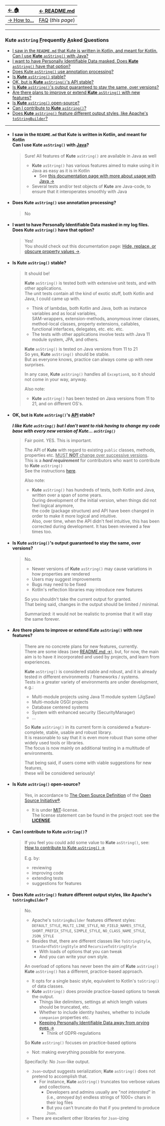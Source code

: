 | [← 🏠](../../)                           | [← README.md](../../README.md) |
|:-----------------------------------------|:-------------------------------|
| [→ How to...](../../md/howto/0-howto.md) | [FAQ]()  (<i>this page</i>)    |

<hr>

### Kute `asString` <u>F</u>requently <u>A</u>sked <u>Q</u>uestions

* [I saw in the `README.md` that Kute is written in Kotlin, and meant for Kotlin. <br> Can I use **Kute** `asString()` with <u>Java</u>?](#i-saw-in-the-readmemd-that-kute-is-written-in-kotlin-and-meant-for-kotlin-can-i-use-kute-asstring-with-java)
* [I want to have Personally Identifiable Data masked. Does **Kute** `asString()` have that option?](#i-want-to-have-personally-identifiable-data-masked-in-my-log-files-does-kute-asstring-have-that-option)
* [Does Kute `asString()` use annotation processing?](#does-kute-asstring-use-annotation-processing)
* [Is **Kute** `asString()` stable?](#is-kute-asstring-stable)
* [OK, but is **Kute** `asString()`'s <u>API</u> stable?](#ok-but-is-kute-asstrings-api-stable)
* [Is **Kute** `asString()`'s output guaranteed to stay the same, over versions?](#is-kute-asstrings-output-guaranteed-to-stay-the-same-over-versions)
* [Are there plans to improve or extend **Kute** `asString()` with new features?](#are-there-plans-to-improve-or-extend-kute-asstring-with-new-features)
* [Is **Kute** `asString()` open-source?](#is-kute-asstring-open-source)
* [Can I contribute to **Kute** `asString()`?](#can-i-contribute-to-kute-asstring) 
* [Does **Kute** `asString()` feature different output styles, like Apache's `toStringBuilder`?](#does-kute-asstring-feature-different-output-styles-like-apaches-tostringbuilder)

<hr>

* #### I saw in the `README.md` that Kute is written in Kotlin, and meant for Kotlin <br> Can I use **Kute** `asString()` with <u>Java</u>?
  > Sure! All features of **Kute** `asString()` are available in Java as well<br>
  > * **Kute** `asString()` has various features aimed to make using it in Java as easy as it is in Kotlin
  >    * See [this documentation page with more about usage with Java →]((#use-asstring-from-java-))
  > * Several tests and/or test objects of **Kute** are Java-code, to ensure that it interoperates smoothly with Java

* #### Does Kute `asString()` use annotation processing?
  > No

* #### I want to have Personally Identifiable Data masked in my log files.<br>Does **Kute** `asString()` have that option?
  > Yes!<br>
  > You should check out this documentation page: [Hide, replace, or obscure property values →](../howto/hide-replace-obscure-property-values.md). 

* #### Is **Kute** `asString()` stable?
  > It should be!
  > 
  > **Kute** `asString()` is tested both with extensive unit tests, and with other applications.<br>
  > The unit tests contain all the kind of exotic stuff, both Kotlin and Java, I could came up with.
  > 
  > * Think of lambdas, both Kotlin and Java, both as instance variables and as local variables,<br>
  > SAM-wrappers, extension-methods, anonymous inner classes, method-local classes, property extensions, callables, functional interfaces, delegates, etc. etc. etc.
  > * The tests with other applications involve tests with Java 11 module system, JPA, and others.
  > 
  > **Kute** `asString()` is tested on Java versions from 11 to 21 <br>
  > So yes, **Kute** `asString()` should be stable.<br>
  > But as everyone knows, practice can always come up with new surprises.<br>
  > 
  > In any case, **Kute** `asString()` handles all `Exception`s, so it should not come in your way, anyway.
  >
  > Also note:
  > * **Kute** `asString()` has been tested on Java versions from 11 to 21, and on different OS's.

* #### OK, but is **Kute** `asString()`'s <u>API</u> stable?

  _**I like Kute `asString()` but I don't want to risk having to change my code base with every new version of **Kute**... `asString()`**_
  > Fair point. YES. This is important.
  > 
  > The API of **Kute** with regard to existing `public` classes, methods, properties etc. <u>MUST **NOT** change over successive versions</u>.<br>
  > This is a **_hard requirement_** for contributors who want to contribute to **Kute** `asString()`<br>
  > See the instructions [here](../howto/contribute/contribute.md).
  > 
  > Also note:
  > * **Kute** `asString()` has hundreds of tests, both Kotlin and Java, written over a span of some years.<br>
  >   During development of the initial version, when things did not feel logical anymore,<br>
  > the code (package structure) and API have been changed in order to make it more logical and intuitive.<br>
  > Also, over time, when the API didn't feel intuitive, this has been corrected during development.
  > It has been reviewed a few times too.

* #### Is Kute `asString()`'s output guaranteed to stay the same, over versions?
  > No.
  > * Newer versions of **Kute** `asString()` may cause variations in how properties are rendered
  > * Users may suggest improvements
  > * Bugs may need to be fixed
  > * Kotlin's reflection libraries may introduce new features
  > 
  > So you shouldn't take the current output for granted.<br>
  > That being said, changes in the output should be limited / minimal.
  >
  > Summarized: it would not be realistic to promise that it will stay the same forever.

* #### Are there plans to improve or extend Kute `asString()` with new features?
  > There are no concrete plans for new features, currently.<br>
  > There are some ideas (see [README.md →](../../README.md)), but, for now, the main aim is to have it incorporated and used by projects, and learn from experiences.
  > 
  > **Kute** `asString()` is considered stable and robust, and it is already tested in different environments / frameworks / systems.<br>
  > Tests in a greater variety of environments are under development, e.g.:
  >  * Multi-module projects using Java 11 module system (JigSaw)
  >  * Multi-module OSGI projects
  >  * Database centered systems
  >  * System with enhanced security (SecurityManager)
  >  * ...
  > 
  > So **Kute** `asString()` in its current form is considered a feature-complete, stable, usable and robust library.<br>
  > It is reasonable to say that it is even more robust than some other widely used tools or libraries.<br>
  > The focus is now mainly on additional testing in a multitude of environments.
  > 
  > That being said, if users come with viable suggestions for new features,<br>
  > these will be considered seriously!

* #### Is **Kute** `asString()` open-source?
  > Yes, in accordance to [The Open Source Definition](https://opensource.org/osd/) of the [Open Source Initiative®](https://opensource.org/osd/).
  > * It is under [MIT](https://opensource.org/license/mit/)-license.<br>
      The license statement can be found in the project root: see the **[LICENSE](../../LICENSE)**.

* #### Can I contribute to Kute `asString()`?
  > If you feel you could add some value to **Kute** `asString()`, see: [How to contribute to Kute `asString()` →](../howto/contribute/contribute.md)<br><br>
  > E.g. by:
  > * reviewing
  > * improving code
  > * extending tests
  > * suggestions for features
 
* #### Does **Kute** `asString()` feature different output styles, like Apache's `toStringBuilder`?
  > No.
  > 
  > * Apache's `toStringBuilder` features different styles:<br>
  > `DEFAULT_STYLE`, `MULTI_LINE_STYLE`, `NO_FIELD_NAMES_STYLE`, `SHORT_PREFIX_STYLE`, `SIMPLE_STYLE`, `NO_CLASS_NAME_STYLE`, `JSON_STYLE`
  > * Besides that, there are different classes like `ToStringStyle`, `StandardToStringStyle` and `RecursiveToStringStyle`
  >    * With loads of options that you can tweak
  >    * And you can write your own style.
  >
  > An overload of options has never been the aim of **Kute** `asString()`<br>
  > **Kute** `asString()` has a different, practice-based approach.
  > * It opts for a single basic style, equivalent to Kotlin's `toString()` of data classes.
  > * **Kute** `asString()` does provide practice-based options to tweak the output.
  >    * Things like delimiters, settings at which length values should be truncated, etc.
  >    * Whether to include identity hashes, whether to include `companion` properties etc.
  >    * [Keeping <u>P</u>ersonally <u>I</u>dentifiable <u>D</u>ata away from prying eyes →](../howto/hide-replace-obscure-property-values.md)
  >       * Think of GDPR-regulations
  > 
  > So **Kute** `asString()` focuses on practice-based options
  >  * Not: making everything possible for everyone.
  > 
  > Specifaclly: No `Json`-like output.
  > * `Json`-output suggests serialization; **Kute** `asString()` does not pretend to accomplish that.
  >    * For instance, **Kute** `asString()` truncates too verbose values and collections.<br>
  >        * Developers and admins usually are "_not interested_" in (i.e., _annoyed by_) endless strings of 1000+ chars in their log files
  >        * But you can't truncate do that if you pretend to produce `Json`.
  > * There are excellent other libraries for `Json`-izing
  > 
